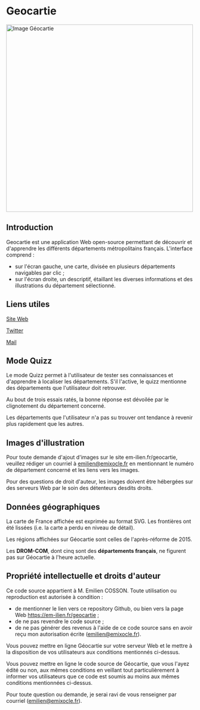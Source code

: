 # Geocartie

<img style="width:500px;" src="https://user-images.githubusercontent.com/66224623/169597707-3951e731-b296-4630-94cd-5d07c2435894.png" alt="Image Géocartie"/>

## Introduction

Geocartie est une application Web open-source permettant de découvrir et d'apprendre les différents départements métropolitains français.
L'interface comprend :
* sur l'écran gauche, une carte, divisée en plusieurs départements navigables par clic ;
* sur l'écran droite, un descriptif, étaillant les diverses informations et des illustrations du département sélectionné.

## Liens utiles
[Site Web](https://em-ilien.fr/geocartie)

[Twitter](https://twitter.com/Em_ixocle)

[Mail](mailto:emilien@emixocle.fr)

## Mode Quizz

Le mode Quizz permet à l'utilisateur de tester ses connaissances et d'apprendre à localiser les départements. S'il l'active, le quizz mentionne des départements que l'utilisateur doit retrouver.

Au bout de trois essais ratés, la bonne réponse est dévoilée par le clignotement du département concerné.

Les départements que l'utilisateur n'a pas su trouver ont tendance à revenir plus rapidement que les autres.

## Images d'illustration

Pour toute demande d'ajout d'images sur le site em-ilien.fr/geocartie, veuillez rédiger un courriel à emilien@emixocle.fr en mentionnant le numéro de département concerné et les liens vers les images.

Pour des questions de droit d'auteur, les images doivent être hébergées sur des serveurs Web par le soin des détenteurs desdits droits.

## Données géographiques

La carte de France affichée est exprimée au format SVG. Les frontières ont été lissées (i.e. la carte a perdu en niveau de détail).

Les régions affichées sur Géocartie sont celles de l'après-réforme de 2015.

Les **DROM-COM**, dont cinq sont des **départements français**, ne figurent pas sur Géocartie à l'heure actuelle.

## Propriété intellectuelle et droits d'auteur

Ce code source appartient à M. Emilien COSSON. Toute utilisation ou reproduction est autorisée à condition :
* de mentionner le lien vers ce repository Github, ou bien vers la page Web https://em-ilien.fr/geocartie ;
* de ne pas revendre le code source ;
* de ne pas générer des revenus à l'aide de ce code source sans en avoir reçu mon autorisation écrite (emilien@emixocle.fr).

Vous pouvez mettre en ligne Géocartie sur votre serveur Web et le mettre à la disposition de vos utilisateurs aux conditions mentionnés ci-dessus.

Vous pouvez mettre en ligne le code source de Géocartie, que vous l'ayez édité ou non, aux mêmes conditions en veillant tout particulièrement à informer vos utilisateurs que ce code est soumis au moins aux mêmes conditions mentionnées ci-dessus.

Pour toute question ou demande, je serai ravi de vous renseigner par courriel (emilien@emixocle.fr).
